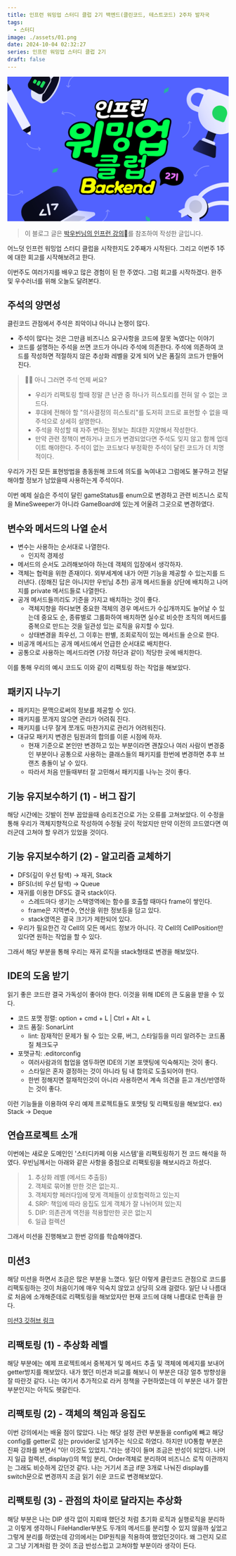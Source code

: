 ```yaml
---
title: 인프런 워밍업 스터디 클럽 2기 백엔드(클린코드, 테스트코드) 2주차 발자국
tags:
  - 스터디
image: ./assets/01.png
date: 2024-10-04 02:32:27
series: 인프런 워밍업 스터디 클럽 2기
draft: false
---
```


![banner](./assets/01.png)

> 이 블로그 글은 [박우빈님의 인프런 강의](https://inf.run/kHiWM)를 참조하여 작성한 글입니다.

어느덧 인프런 워밍업 스터디 클럽을 시작한지도 2주째가 시작된다. 그리고 이번주 1주에 대한 회고를 시작해보려고 한다.

이번주도 여러가지를 배우고 많은 경험이 된 한 주였다. 그럼 회고를 시작하겠다. 완주 및 우수러너를 위해 오늘도 달려본다.

## 주석의 양면성

클린코드 관점에서 주석은 죄악이냐 아니냐 논쟁이 많다.

- 주석이 많다는 것은 그만큼 비즈니스 요구사항을 코드에 잘못 녹였다는 이야기
- 코드를 설명하는 주석을 쓰면 코드가 아니라 주석에 의존한다. 주석에 의존하여 코드를 작성하면 적절하지 않은 추상화 레벨을 갖게 되어 낮은 품질의 코드가 만들어 진다.

> 🙋🏻 아니 그러면 주석 언제 써요?
>
> - 우리가 리팩토링 할때 정말 큰 난관 중 하나가 히스토리를 전혀 알 수 없는 코드다.
> - 후대에 전해야 할 "의사결정의 히스토리"를 도저히 코드로 표현할 수 없을 때 주석으로 상세히 설명한다.
> - 주석을 작성할 때 자주 변하는 정보는 최대한 지양해서 작성한다.
> - 만약 관련 정책이 변하거나 코드가 변경되었다면 주석도 잊지 않고 함께 업데이트 해야한다. 주석이 없는 코드보다 부정확한 주석이 달린 코드가 더 치명적이다.

우리가 가진 모든 표현방법을 총동원해 코드에 의도를 녹여내고 그럼에도 불구하고 전달해야할 정보가 남았을때 사용하는게 주석이다.

이번 예제 실습은 주석이 달린 gameStatus를 enum으로 변경하고 관련 비즈니스 로직을 MineSweeper가 아니라 GameBoard에 있는게 어울려 그곳으로 변경하였다.

## 변수와 메서드의 나열 순서

- 변수는 사용하는 순서대로 나열한다.
  - 인지적 경제성
- 메서드의 순서도 고려해보아야 하는데 객체의 입장에서 생각하자.
- 객체는 협력을 위한 존재이다. 외부세계에 내가 어떤 기능을 제공할 수 있는지를 드러낸다. (정해진 답은 아니지만 우빈님 추천) 공개 메서드들을 상단에 배치하고 나머지를 private 메서드들로 나열한다.
- 공개 메서드들끼리도 기준을 가지고 배치하는 것이 좋다.
  - 객체지향을 하다보면 중요한 객체의 경우 메서드가 수십개까지도 늘어날 수 있는데 중요도 순, 종류별로 그룹화하여 배치하면 실수로 비슷한 조직의 메서드를 중복으로 만드는 것을 일관성 있는 로직을 유지할 수 있다.
  - 상태변경을 최우선, 그 이후는 판별, 조회로직이 있는 메서드들 순으로 한다.
- 비공개 메서드는 공개 메서드에서 언급한 순서대로 배치한다.
- 공통으로 사용하는 메서드라면 (가장 하단과 같이) 적당한 곳에 배치한다.

이를 통해 우리의 예시 코드도 이와 같이 리팩토링 하는 작업을 해보았다.

## 패키지 나누기

- 패키지는 문맥으로써의 정보를 제공할 수 있다.
- 패키지를 쪼개지 않으면 관리가 어려줘 진다.
- 패키지를 너무 잘게 쪼개도 마찬가지로 관리가 어려워진다.
- 대규모 패키지 변경은 팀원과의 합의를 이룬 시점에 하자.
  - 현재 기준으로 본인만 변경하고 있는 부분이라면 괜찮으나 여러 사람이 변경중인 부분이나 공통으로 사용하는 클래스들의 패키지를 한번에 변경하면 추후 브랜츠 충돌이 날 수 있다.
  - 따라서 처음 만들때부터 잘 고민해서 패키지를 나누는 것이 좋다.

## 기능 유지보수하기 (1) - 버그 잡기

해당 시간에는 깃발이 전부 꼽았을때 승리조건으로 가는 오류를 고쳐보았다. 이 수정을 통해 우리가 객체지향적으로 작성하여 수정될 곳이 적었지만 만약 이전의 코드였다면 여러군데 고쳐야 할 우려가 있었을 것이다.

## 기능 유지보수하기 (2) - 알고리즘 교체하기

- DFS(깊이 우선 탐색) -> 재귀, Stack
- BFS(너비 우선 탐색) -> Queue
- 재귀를 이용한 DFS도 결국 stack이다.
  - 스레드마다 생기는 스택영역에는 함수를 호출할 때마다 frame이 쌓인다.
  - frame은 지역변수, 연산을 위한 정보등을 담고 있다.
  - stack영역은 결국 크기가 제한되어 있다.
- 우리가 필요한건 각 Cell의 모든 메서드 정보가 아니다. 각 Cell의 CellPosition만 있다면 원하는 작업을 할 수 있다.

그래서 해당 부분을 통해 우리는 재귀 로직을 stack형태로 변경을 해보았다.

## IDE의 도움 받기

읽기 좋은 코드란 결국 가독성이 좋아야 한다. 이것을 위해 IDE의 큰 도움을 받을 수 있다.

- 코드 포맷 정렬: option + cmd + L | Ctrl + Alt + L
- 코드 품질: SonarLint
  - lint: 잠재적인 문제가 될 수 있는 오류, 버그, 스타일등을 미리 알려주는 코드품질 체크도구
- 포맷규칙: .editorconfig
  - 여러사람과의 협업을 염두하면 IDE의 기본 포맷팅에 익숙해지는 것이 좋다.
  - 스타일은 혼자 결정하는 것이 아니라 팀 내 합의로 도출되어야 한다.
  - 한번 정해지면 절재적인것이 아니라 사용하면서 계속 의견을 듣고 개선/반영하는 것이 좋다.

이런 기능들을 이용하여 우리 예제 프로젝트들도 포맷팅 및 리팩토링을 해보았다. ex) Stack -> Deque

## 연습프로젝트 소개

이번에는 새로운 도메인인 '스터디카페 이용 시스템'을 리팩토링하기 전 코드 해석을 하였다. 우빈님께서는 아래와 같은 사항을 중점으로 리팩토링을 해보시라고 하셨다.

> 1. 추상화 레벨 (메서드 추출등)
> 2. 객체로 묶어볼 만한 것은 없는지..
> 3. 객체지향 페러다임에 맞게 객체들이 상호협력하고 있는지
> 4. SRP: 책임에 따라 응집도 있게 객체가 잘 나뉘어져 있는지
> 5. DIP: 의존관계 역전을 적용할만한 곳은 없는지
> 6. 일급 컬렉션

그래서 미션을 진행해보고 한번 강의를 학습해야겠다.

## 미션3

해당 미션을 하면서 조금은 많은 부분을 느꼈다. 일단 이렇게 클린코드 관점으로 코드를 리팩토링하는 것이 처음이기에 매우 익숙치 않았고 상당히 오래 걸렸다. 일단 나 나름대로 처음에 소개해준데로 리팩토링을 해보았자만 현재 코드에 대해 나름대로 만족을 한다.

[미션3 깃허브 링크](https://github.com/SungbinYang/Inflearn-warming-up-club-2/tree/main/src/main/java/me/sungbin/day7)

## 리팩토링 (1) - 추상화 레벨

해당 부분에는 예제 프로젝트에서 중복제거 및 메서드 추출 및 객체에 메세지를 보내어 getter방지를 해보았다. 내가 했던 미션과 비교를 해보니 이 부분은 대강 얼추 방향성을 잘 따란것 같다. 나는 여기서 추가적으로 라커 정책을 구현하였는데 이 부분은 내가 잘한 부분인지는 아직도 헷갈린다.

## 리팩토링 (2) - 객체의 책임과 응집도

이번 강의에서는 배울 점이 많았다. 나는 해당 설정 관련 부분들을 config에 빼고 해당 config를 getter로 삼는 provider로 넘겨주는 식으로 하였다. 하지만 I/O통합 부분은 진짜 강좌를 보면서 "아! 이것도 있었지.."라는 생각이 들며 조금은 반성이 되었다. 나머지 일급 컬렉션, display()의 책임 분리, Order객체로 분리하여 비즈니스 로직 이관까지는 그래도 비슷하게 갔던것 같다. 나는 거기서 조금 if문 3개로 나눠진 display를 switch문으로 변경까지 조금 읽기 쉬운 코드로 변경해보았다.

## 리팩토링 (3) - 관점의 차이로 달라지는 추상화

해당 부분은 나는 DIP 생각 없이 지뢰때 했던것 처럼 초기화 로직과 실행로직을 분리하고 이렇게 생각하니 FileHandler부분도 두개의 메서드를 분리할 수 있지 않을까 싶었고 그렇게 분리를 하였는데 강의에서는 DIP원칙을 적용하여 했었던것이다. 왜 그런지 모르고 그냥 기계처럼 한 것이 조금 반성스럽고 고쳐야할 부분이라 생각이 든다.

